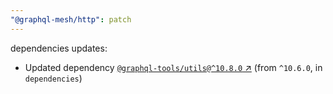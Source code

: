 ```yaml
---
"@graphql-mesh/http": patch
---
```

dependencies updates:
  - Updated dependency [`@graphql-tools/utils@^10.8.0` ↗︎](https://www.npmjs.com/package/@graphql-tools/utils/v/10.8.0) (from `^10.6.0`, in `dependencies`)

